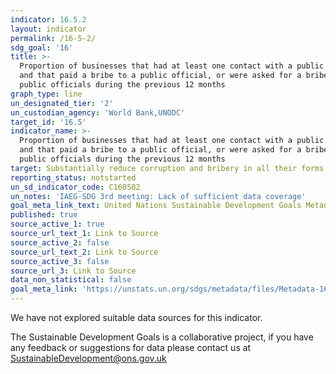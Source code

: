```yaml
---
indicator: 16.5.2
layout: indicator
permalink: /16-5-2/
sdg_goal: '16'
title: >-
  Proportion of businesses that had at least one contact with a public official
  and that paid a bribe to a public official, or were asked for a bribe by those
  public officials during the previous 12 months
graph_type: line
un_designated_tier: '2'
un_custodian_agency: 'World Bank,UNODC'
target_id: '16.5'
indicator_name: >-
  Proportion of businesses that had at least one contact with a public official
  and that paid a bribe to a public official, or were asked for a bribe by those
  public officials during the previous 12 months
target: Substantially reduce corruption and bribery in all their forms
reporting_status: notstarted
un_sd_indicator_code: C160502
un_notes: 'IAEG-SDG 3rd meeting: Lack of sufficient data coverage'
goal_meta_link_text: United Nations Sustainable Development Goals Metadata (pdf 1361kB)
published: true
source_active_1: true
source_url_text_1: Link to Source
source_active_2: false
source_url_text_2: Link to Source
source_active_3: false
source_url_3: Link to Source
data_non_statistical: false
goal_meta_link: 'https://unstats.un.org/sdgs/metadata/files/Metadata-16-05-02.pdf'
---
```


We have not explored suitable data sources for this indicator. 

The Sustainable Development Goals is a collaborative project, if you have any feedback or suggestions for data please contact us at <SustainableDevelopment@ons.gov.uk>
